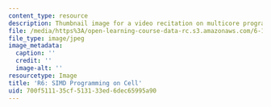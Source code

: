```yaml
---
content_type: resource
description: Thumbnail image for a video recitation on multicore programming.
file: /media/https%3A/open-learning-course-data-rc.s3.amazonaws.com/6-189-multicore-programming-primer-january-iap-2007/700f511135cf513133ed6dec65995a90_r6.jpg
file_type: image/jpeg
image_metadata:
  caption: ''
  credit: ''
  image-alt: ''
resourcetype: Image
title: 'R6: SIMD Programming on Cell'
uid: 700f5111-35cf-5131-33ed-6dec65995a90
---
```

